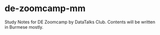 # de-zoomcamp-mm
Study Notes for DE Zoomcamp by DataTalks Club. Contents will be written in Burmese mostly.
